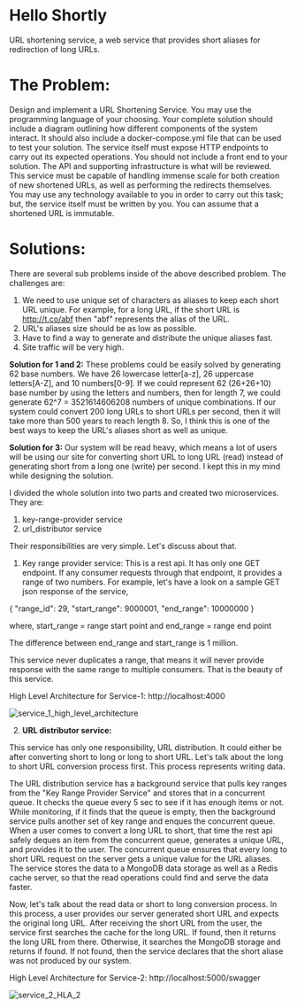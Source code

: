 # Hello Shortly
URL shortening service, a web service that provides short aliases for redirection of long URLs.

# The Problem: 
Design and implement a URL Shortening Service. You may use the programming language of your choosing. Your complete solution should include a diagram outlining how different components of the system interact. It should also include a docker-compose.yml file that can be used to test your solution. The service itself must expose HTTP endpoints to carry out its expected operations. You should not include a front end to your solution. The API and supporting infrastructure is what will be reviewed.
This service must be capable of handling immense scale for both creation of new shortened URLs, as well as performing the redirects themselves. You may use any technology available to you in order to carry out this task; but, the service itself must be written by you. You can assume that a shortened URL is immutable.

# Solutions:

There are several sub problems inside of the above described problem. The challenges are:

1. We need to use unique set of characters as aliases to keep each short URL unique. For example, for a long URL, if the short URL is http://t.co/abf then "abf" represents the alias of the URL. 
2. URL's aliases size should be as low as possible.
3. Have to find a way to generate and distribute the unique aliases fast.
4. Site traffic will be very high.

**Solution for 1 and 2:**
These problems could be easily solved by generating 62 base numbers. We have 26 lowercase letter[a-z], 26 uppercase letters[A-Z], and 10 numbers[0-9]. If we could represent 62 (26+26+10) base number by using the letters and numbers, then for length 7, we could generate 62^7 = 3521614606208 numbers of unique combinations. If our system could convert 200 long URLs to short URLs per second, then it will take more than 500 years to reach length 8. So, I think this is one of the best ways to keep the URL's aliases short as well as unique.

**Solution for 3:**
Our system will be read heavy, which means a lot of users will be using our site for converting short URL to long URL (read) instead of generating short from a long one (write) per second. I kept this in my mind while designing the solution. 

I divided the whole solution into two parts and created two microservices. They are:

1. key-range-provider service
2. url_distributor service

Their responsibilities are very simple. Let's discuss about that.

1. Key range provider service: This is a rest api. It has only one GET endpoint. If any consumer requests through that endpoint, it provides a range of two numbers. For example, let's have a look on a sample GET json response of the service,

{
    "range_id": 29,
    "start_range": 9000001,
    "end_range": 10000000
}

where, start_range = range start point
and end_range = range end point

The difference between end_range and start_range is 1 million.

This service never duplicates a range, that means it will never provide response with the same range to multiple consumers. That is the beauty of this service. 

High Level Architecture for Service-1: http://localhost:4000

![service_1_high_level_architecture](https://user-images.githubusercontent.com/5144847/121199312-adcb6580-c827-11eb-8fe9-980e24cdd1e5.png)






2. **URL distributor service:** 

This service has only one responsibility, URL distribution. It could either be after converting short to long or long to short URL. Let's talk about the long to short URL conversion process first. This process represents writing data.

The URL distribution service has a background service that pulls key ranges from the "Key Range Provider Service" and stores that in a concurrent queue. It checks the queue every 5 sec to see if it has enough items or not. While monitoring, if it finds that the queue is empty, then the background service pulls another set of key range and enques the concurrent queue. When a user comes to convert a long URL to short, that time the rest api safely deques an item from the concurrent queue, generates a unique URL, and provides it to the user. The concurrent queue ensures that every long to short URL request on the server gets a unique value for the URL aliases. The service stores the data to a MongoDB data storage as well as a Redis cache server, so that the read operations could find and serve the data faster.

Now, let's talk about the read data or short to long conversion process. In this process, a user provides our server generated short URL and expects the original long URL. After receiving the short URL from the user, the service first searches the cache for the long URL. If found, then it returns the long URL from there. Otherwise, it searches the MongoDB storage and returns if found. If not found, then the service declares that the short aliase was not produced by our system.


High Level Architecture for Service-2: http://localhost:5000/swagger



![service_2_HLA_2](https://user-images.githubusercontent.com/5144847/121219859-f5a6b880-c838-11eb-9a5f-5d024a75009a.png)






